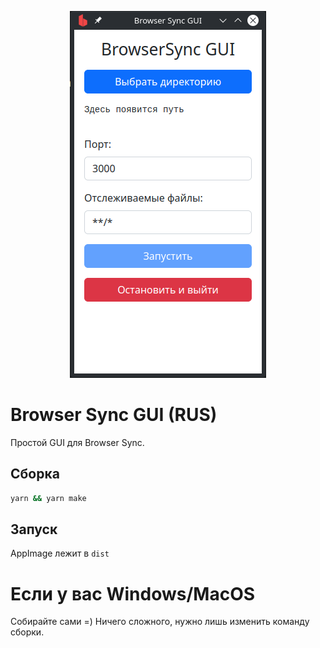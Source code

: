 <p align="center"><img src="readme-img/screenshot.png" /></p>

# Browser Sync GUI (RUS)

Простой GUI для Browser Sync.

## Сборка
```bash
yarn && yarn make
```

## Запуск
AppImage лежит в `dist`

# Если у вас Windows/MacOS
Собирайте сами =)
Ничего сложного, нужно лишь изменить команду сборки.
